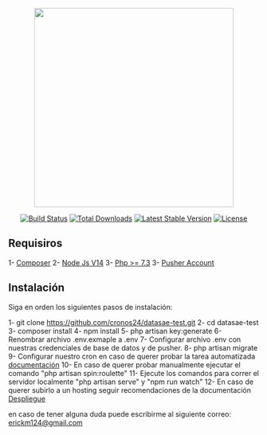 <p align="center"><a href="https://laravel.com" target="_blank"><img src="https://raw.githubusercontent.com/laravel/art/master/logo-lockup/5%20SVG/2%20CMYK/1%20Full%20Color/laravel-logolockup-cmyk-red.svg" width="400"></a></p>

<p align="center">
<a href="https://travis-ci.org/laravel/framework"><img src="https://travis-ci.org/laravel/framework.svg" alt="Build Status"></a>
<a href="https://packagist.org/packages/laravel/framework"><img src="https://img.shields.io/packagist/dt/laravel/framework" alt="Total Downloads"></a>
<a href="https://packagist.org/packages/laravel/framework"><img src="https://img.shields.io/packagist/v/laravel/framework" alt="Latest Stable Version"></a>
<a href="https://packagist.org/packages/laravel/framework"><img src="https://img.shields.io/packagist/l/laravel/framework" alt="License"></a>
</p>

## Requisiros
1- <a href="https://getcomposer.org/download/" target="_blank">Composer</a> 
2- <a href="https://nodejs.org/es/download/" target="_blank">Node Js V14</a> 
3- <a href="https://www.php.net/downloads" target="_blank">Php >= 7.3</a> 
3- <a href="https://dashboard.pusher.com/" target="_blank">Pusher Account</a> 

## Instalación

Siga en orden los siguientes pasos de instalación:

1- git clone https://github.com/cronos24/datasae-test.git
2- cd datasae-test
3- composer install
4- npm install
5- php artisan key:generate
6- Renombrar archivo .env.exmaple a .env
7- Configurar archivo .env con nuestras credenciales de base de datos y de pusher.
8- php artisan migrate
9- Configurar nuestro cron en caso de querer probar la tarea automatizada <a href="https://laravel.com/docs/9.x/scheduling" target="_blank">documentación</a> 
10- En caso de querer probar manualmente ejecutar el comando "php artisan spin:roulette"
11- Ejecute los comandos para correr el servidor localmente "php artisan serve" y "npm run watch"
12- En caso de querer subirlo a un hosting seguir recomendaciones de la documentación <a href="https://laravel.com/docs/9.x/deployment" target="_blank">Despliegue</a>  


en caso de tener alguna duda puede escribirme al siguiente correo: erickm124@gmail.com